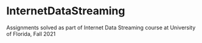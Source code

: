 # InternetDataStreaming
Assignments solved as part of Internet Data Streaming course at University of Florida, Fall 2021
